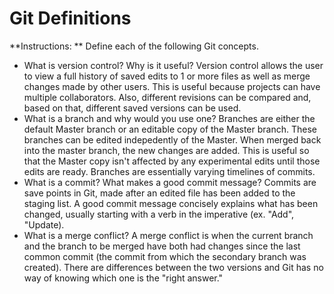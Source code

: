 # Git Definitions

**Instructions: ** Define each of the following Git concepts.

* What is version control?  Why is it useful?
	Version control allows the user to view a full history of saved edits to 1 or more files as well as merge changes made by other users. This is useful because projects can have multiple collaborators. Also, different revisions can be compared and, based on that, different saved versions can be used.
* What is a branch and why would you use one?
	Branches are either the default Master branch or an editable copy of the Master branch.  These branches can be edited indepedently of the Master. When merged back into the master branch, the new changes are added. This is useful so that the Master copy isn't affected by any experimental edits until those edits are ready. Branches are essentially varying timelines of commits. 
* What is a commit? What makes a good commit message?
	Commits are save points in Git, made after an edited file has been added to the staging list. A good commit message concisely explains what has been changed, usually starting with a verb in the imperative (ex. "Add", "Update).
* What is a merge conflict?
	A merge conflict is when the current branch and the branch to be merged have both had changes since the last common commit (the commit from which the secondary branch was created). There are differences between the two versions and Git has no way of knowing which one is the "right answer."